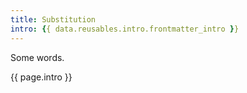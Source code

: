 ```yaml
---
title: Substitution
intro: {{ data.reusables.intro.frontmatter_intro }}
---
```


Some words.

{{ page.intro }}
